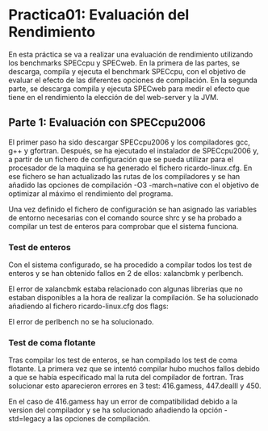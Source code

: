 # Practica01: Evaluación del Rendimiento
En esta práctica se va a realizar una evaluación de rendimiento utilizando los benchmarks SPECcpu y SPECweb. En la primera de las partes,
se descarga, compila y ejecuta el benchmark SPECcpu, con el objetivo de evaluar el efecto de las diferentes opciones de compilación.
En la segunda parte, se descarga compila y ejecuta SPECweb para medir el efecto que tiene en el rendimiento la elección de del web-server 
y la JVM.
## Parte 1: Evaluación con SPECcpu2006
El primer paso ha sido descargar SPECcpu2006 y los compiladores gcc, g++ y gfortran. Después, se ha ejecutado el instalador de SPECcpu2006 y, a partir de un fichero de configuración que se pueda utilizar para el procesador de la maquina se ha generado el fichero ricardo-linux.cfg. En ese fichero se han actualizado las rutas de los compiladores y se han añadido las opciones de compilación -O3 -march=native con el objetivo de optimizar al máximo el rendimiento del programa.

Una vez definido el fichero de configuración se han asignado las variables de entorno necesarias con el comando source shrc y se ha probado a compilar un test de enteros para comprobar que el sistema funciona. 
### Test de enteros
Con el sistema configurado, se ha procedido a compilar todos los test de enteros y se han obtenido fallos en 2 de ellos: xalancbmk y perlbench.

El error de xalancbmk estaba relacionado con algunas librerias que no estaban disponibles a la hora de realizar la compilación. Se ha solucionado añadiendo al fichero ricardo-linux.cfg dos flags: 

El error de perlbench no se ha solucionado.

### Test de coma flotante
Tras compilar los test de enteros, se han compilado los test de coma flotante. La primera vez que se intentó compilar hubo muchos fallos debido a que se había especificado mal la ruta del compilador de fortran. Tras solucionar esto aparecieron errores en 3 test: 416.gamess, 447.dealII y 450.

En el caso de 416.gamess hay un error de compatibilidad debido a la version del compilador y se ha solucionado añadiendo la opción -std=legacy a las opciones de compilación.


